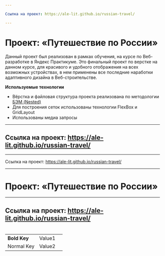 ```yaml
---

Ссылка на проект: https://ale-lit.github.io/russian-travel/

---
```

# Проект: «Путешествие по России»

Данный проект был реализован в рамках обучения, на курсе по Веб-разработке в Яндекс Практикуме. Это финальный проект по верстке на данном курсе, для красивого и удобного отображения на всех возможных устройствах, в нем применены все последние наработки адаптивного дизайна в Веб-строительстве.

**Используемые технологии**

* Вёрстка и файловая структура проекта реализована по методологии [БЭМ (Nested)](https://ru.bem.info/methodology/filestructure/#nested)
* Для построения сеток использованы технологии FlexBox и GridLayout
* Использованы медиа запросы


----
Ссылка на проект: https://ale-lit.github.io/russian-travel/
----


---

Ссылка на проект: https://ale-lit.github.io/russian-travel/

---


# Проект: «Путешествие по России»



---
Ссылка на проект: https://ale-lit.github.io/russian-travel/
---


#

| | | |
|-|-|-|
|__Bold Key__| Value1 |
| Normal Key | Value2 |